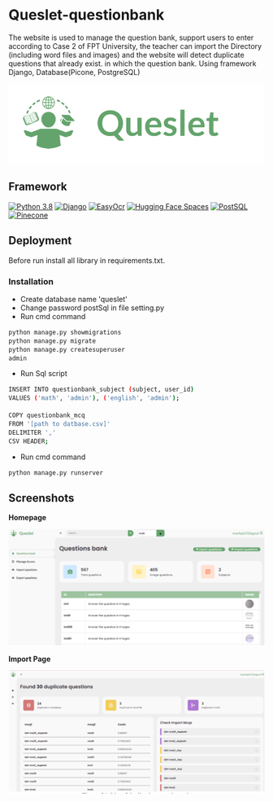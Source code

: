 
# Queslet-questionbank

The website is used to manage the question bank, support users to enter according to Case 2 of FPT University, the teacher can import the Directory (including word files and images) and the website will detect duplicate questions that already exist. in which the question bank. Using framework Django, Database(Picone, PostgreSQL)





![Logo](images/Logo.png)


## Framework

[![Python 3.8](https://img.shields.io/badge/Python-3.8-blue)](https://www.python.org/downloads/release/python-380/) [![Django](https://img.shields.io/badge/Django-4.1.7-green)](https://www.djangoproject.com/) [![EasyOcr](https://img.shields.io/badge/EasyOCR-%202.0-blue.svg)](https://github.com/JaidedAI/EasyOCR) [![Hugging Face Spaces](https://img.shields.io/badge/%F0%9F%A4%97%20Hugging%20Face-Spaces-yellow)](https://huggingface.co/) [![PostSQL](https://img.shields.io/badge/PostSql-blue)](https://www.postgresql.org/) [![Pinecone](https://img.shields.io/badge/Pinecone-blue)](https://www.pinecone.io/learn/vector-indexes/)

## Deployment
Before run install all library in requirements.txt. 

### Installation 
- Create database name 'queslet'
- Change password postSql in file setting.py
- Run cmd command 
```bash
python manage.py showmigrations 
python manage.py migrate 
python manage.py createsuperuser
admin
```


- Run Sql script 
```bash
INSERT INTO questionbank_subject (subject, user_id)
VALUES ('math', 'admin'), ('english', 'admin');

COPY questionbank_mcq
FROM '[path to datbase.csv]' 
DELIMITER ',' 
CSV HEADER;
```
- Run cmd command
```bash
python manage.py runserver
```

## Screenshots
**Homepage**

![App Screenshot](images/Homepage.png)

**Import Page**

![App Screenshot](images/Importpage.png)

